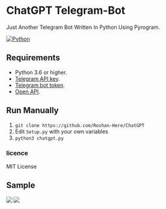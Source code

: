 # ChatGPT Telegram-Bot

Just Another Telegram Bot Written In Python Using Pyrogram.

[![Python](http://forthebadge.com/images/badges/made-with-python.svg)](https://python.org)

## Requirements

- Python 3.6 or higher.
- [Telegram API key](//docs.pyrogram.org/intro/setup#api-keys).
- [Telegram bot token](//t.me/botfather).
- [Open API](https://beta.openai.com/).

## Run Manually

1. `git clone https://github.com/Roshan-Here/ChatGPT`
2. Edit `Setup.py` with your own variables
3. `python3 chatgpt.py`

### licence
MIT License


## Sample
<img align="left" src="https://te.legra.ph/file/4a32aed881ff8519ecccf.jpg">
<img align="left" src="https://te.legra.ph/file/17594c545b50030a7a055.jpg">

